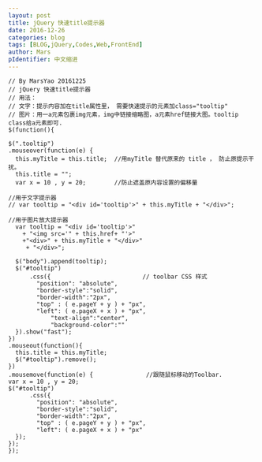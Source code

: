 ```yaml
---
layout: post
title: jQuery 快速title提示器
date: 2016-12-26
categories: blog
tags: [BLOG,jQuery,Codes,Web,FrontEnd]
author: Mars
pIdentifier: 中文缩进
---
```

 
    // By MarsYao 20161225
    // jQuery 快速title提示器
    // 用法： 
    // 文字：提示内容加在title属性里， 需要快速提示的元素加class="tooltip"
    // 图片：用一a元素包裹img元素，img中链接缩略图，a元素href链接大图。tooltip class给a元素即可.
    $(function(){
    
    $(".tooltip")
    .mouseover(function(e) {
      this.myTitle = this.title;  //用myTitle 替代原来的 title ， 防止原提示干扰。
      this.title = "";
      var x = 10 , y = 20;        //防止遮盖原内容设置的偏移量

    //用于文字提示器
    // var tooltip = "<div id='tooltip'>" + this.myTitle + "</div>"; 

    //用于图片放大提示器
      var tooltip = "<div id='tooltip'>" 
        + "<img src='" + this.href+ "'>" 
        +"<div>" + this.myTitle + "</div>"
         + "</div>"; 

      $("body").append(tooltip);
      $("#tooltip")
          .css({                          // toolbar CSS 样式
            "position": "absolute",
            "border-style":"solid",
            "border-width":"2px",
            "top" : ( e.pageY + y ) + "px",
            "left": ( e.pageX + x ) + "px",
                "text-align":"center",
                "background-color":""
      }).show("fast");
    })
    .mouseout(function(){
      this.title = this.myTitle;
      $("#tooltip").remove();
    })
    .mousemove(function(e) {               //跟随鼠标移动的Toolbar.
    var x = 10 , y = 20;
    $("#tooltip")
          .css({
            "position": "absolute",
            "border-style":"solid",
            "border-width":"2px",
            "top" : ( e.pageY + y ) + "px",
            "left": ( e.pageX + x ) + "px"
      });     
    });
    });